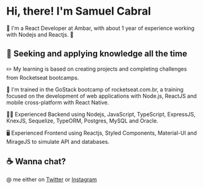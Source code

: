 # Hi, there! I'm Samuel Cabral

👋 I'm a React Developer at Ambar, with about 1 year of experience working with Nodejs and Reactjs. 🚀

## 🚀 Seeking and applying knowledge all the time

✏️ My learning is based on creating projects and completing challenges from Rocketseat bootcamps.

🚀 I'm trained in the GoStack bootcamp of rocketseat.com.br, a training focused on the development of web applications with Node.js, ReactJS and mobile cross-platform with React Native.

👨‍💻 Experienced Backend using Nodejs, JavaScript, TypeScript, ExpressJS, KnexJS, Sequelize, TypeORM, Postgres, MySQL and Oracle.

🖥️ Experienced Frontend using Reactjs, Styled Components, Material-UI and MirageJS to simulate API and databases.

## ☕  Wanna chat?

@ me either on [Twitter](https://twitter.com/samuelcabral_) or [Instagram](https://instagram.com/samuelcabral_)
